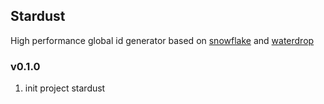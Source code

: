 ## Stardust
High performance global id generator based on [snowflake](https://github.com/twitter-archive/snowflake) and [waterdrop](https://github.com/UnderTreeTech/waterdrop)

### v0.1.0
1. init project stardust


